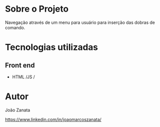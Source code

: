 


# Sobre o Projeto

Navegação através de um menu para usuário para inserção das dobras de comando.

# Tecnologias utilizadas
## Front end
- HTML /JS / 


# Autor

João Zanata

https://www.linkedin.com/in/joaomarcoszanata/
